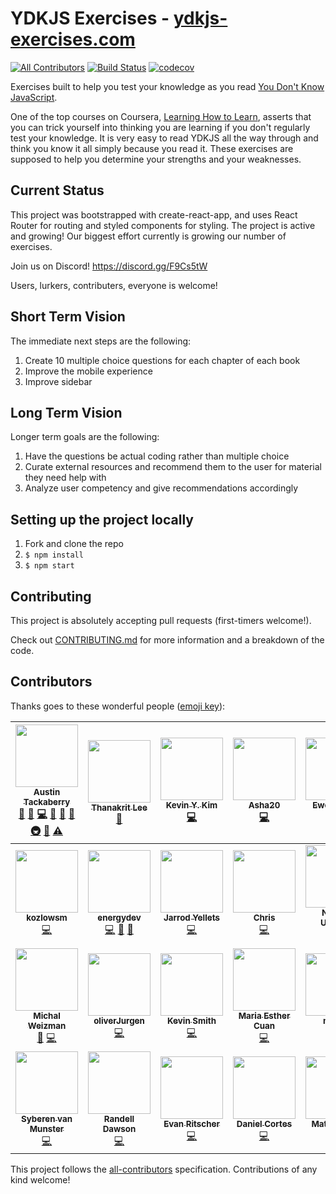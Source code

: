 # YDKJS Exercises - [ydkjs-exercises.com](https://ydkjs-exercises.com)

[![All Contributors](https://img.shields.io/badge/all_contributors-28-orange.svg?style=flat-square)](#contributors)
[![Build Status](https://travis-ci.org/austintackaberry/ydkjs-exercises.svg?branch=master)](https://travis-ci.org/austintackaberry/ydkjs-exercises)
[![codecov](https://codecov.io/gh/austintackaberry/ydkjs-exercises/branch/master/graph/badge.svg)](https://codecov.io/gh/austintackaberry/ydkjs-exercises)

Exercises built to help you test your knowledge as you read [You Don't Know JavaScript](https://github.com/getify/You-Dont-Know-JS).

One of the top courses on Coursera, [Learning How to Learn](https://www.coursera.org/learn/learning-how-to-learn), asserts that you can trick yourself into thinking you are learning if you don't regularly test your knowledge. It is very easy to read YDKJS all the way through and think you know it all simply because you read it. These exercises are supposed to help you determine your strengths and your weaknesses.

## Current Status

This project was bootstrapped with create-react-app, and uses React Router for routing and styled components for styling. The project is active and growing! Our biggest effort currently is growing our number of exercises.

Join us on Discord! https://discord.gg/F9Cs5tW

Users, lurkers, contributers, everyone is welcome!

## Short Term Vision

The immediate next steps are the following:

1.  Create 10 multiple choice questions for each chapter of each book
2.  Improve the mobile experience
3.  Improve sidebar

## Long Term Vision

Longer term goals are the following:

1.  Have the questions be actual coding rather than multiple choice
2.  Curate external resources and recommend them to the user for material they need help with
3.  Analyze user competency and give recommendations accordingly

## Setting up the project locally

1.  Fork and clone the repo
2.  `$ npm install`
3.  `$ npm start`

## Contributing

This project is absolutely accepting pull requests (first-timers welcome!).

Check out [CONTRIBUTING.md](CONTRIBUTING.md) for more information and a breakdown of the code.

## Contributors

Thanks goes to these wonderful people ([emoji key](https://github.com/kentcdodds/all-contributors#emoji-key)):

<!-- ALL-CONTRIBUTORS-LIST:START - Do not remove or modify this section -->
<!-- prettier-ignore -->
| [<img src="https://avatars0.githubusercontent.com/u/29493001?v=4" width="100px;"/><br /><sub><b>Austin Tackaberry</b></sub>](https://austintackaberry.co)<br />[💬](#question-austintackaberry "Answering Questions") [🐛](https://github.com/austintackaberry/ydkjs-exercises/issues?q=author%3Aaustintackaberry "Bug reports") [💻](https://github.com/austintackaberry/ydkjs-exercises/commits?author=austintackaberry "Code") [🎨](#design-austintackaberry "Design") [📖](https://github.com/austintackaberry/ydkjs-exercises/commits?author=austintackaberry "Documentation") [🤔](#ideas-austintackaberry "Ideas, Planning, & Feedback") [🚇](#infra-austintackaberry "Infrastructure (Hosting, Build-Tools, etc)") [👀](#review-austintackaberry "Reviewed Pull Requests") [⚠️](https://github.com/austintackaberry/ydkjs-exercises/commits?author=austintackaberry "Tests") | [<img src="https://avatars0.githubusercontent.com/u/21210429?v=4" width="100px;"/><br /><sub><b>Thanakrit Lee</b></sub>](https://github.com/tlee38)<br />[📖](https://github.com/austintackaberry/ydkjs-exercises/commits?author=tlee38 "Documentation") | [<img src="https://avatars0.githubusercontent.com/u/29536549?v=4" width="100px;"/><br /><sub><b>Kevin Y. Kim</b></sub>](https://kevinyckim.netlify.com/)<br />[💻](https://github.com/austintackaberry/ydkjs-exercises/commits?author=kevinYCKim33 "Code") | [<img src="https://avatars0.githubusercontent.com/u/19591575?v=4" width="100px;"/><br /><sub><b>Asha20</b></sub>](https://github.com/Asha20)<br />[💻](https://github.com/austintackaberry/ydkjs-exercises/commits?author=Asha20 "Code") | [<img src="https://avatars2.githubusercontent.com/u/13992168?v=4" width="100px;"/><br /><sub><b>Ewe Lin Loo</b></sub>](https://github.com/elloo)<br />[💻](https://github.com/austintackaberry/ydkjs-exercises/commits?author=elloo "Code") | [<img src="https://avatars2.githubusercontent.com/u/35818464?v=4" width="100px;"/><br /><sub><b>rosaxny</b></sub>](https://github.com/rosaxny)<br />[💻](https://github.com/austintackaberry/ydkjs-exercises/commits?author=rosaxny "Code") [🤔](#ideas-rosaxny "Ideas, Planning, & Feedback") | [<img src="https://avatars3.githubusercontent.com/u/16709534?v=4" width="100px;"/><br /><sub><b>nik</b></sub>](https://github.com/nikrb)<br />[💻](https://github.com/austintackaberry/ydkjs-exercises/commits?author=nikrb "Code") [⚠️](https://github.com/austintackaberry/ydkjs-exercises/commits?author=nikrb "Tests") [🤔](#ideas-nikrb "Ideas, Planning, & Feedback") [💬](#question-nikrb "Answering Questions") [👀](#review-nikrb "Reviewed Pull Requests") |
| :---: | :---: | :---: | :---: | :---: | :---: | :---: |
| [<img src="https://avatars2.githubusercontent.com/u/22461040?v=4" width="100px;"/><br /><sub><b>kozlowsm</b></sub>](https://github.com/kozlowsm)<br />[💻](https://github.com/austintackaberry/ydkjs-exercises/commits?author=kozlowsm "Code") | [<img src="https://avatars2.githubusercontent.com/u/12925952?v=4" width="100px;"/><br /><sub><b>energydev</b></sub>](https://github.com/energydev)<br />[💻](https://github.com/austintackaberry/ydkjs-exercises/commits?author=energydev "Code") [🐛](https://github.com/austintackaberry/ydkjs-exercises/issues?q=author%3Aenergydev "Bug reports") [🤔](#ideas-energydev "Ideas, Planning, & Feedback") | [<img src="https://avatars1.githubusercontent.com/u/32344277?v=4" width="100px;"/><br /><sub><b>Jarrod Yellets</b></sub>](http://www.jarrodyellets.com)<br />[💻](https://github.com/austintackaberry/ydkjs-exercises/commits?author=jarrodyellets "Code") | [<img src="https://avatars0.githubusercontent.com/u/5775083?v=4" width="100px;"/><br /><sub><b>Chris</b></sub>](http://www.fullstackontherocks.com)<br />[💻](https://github.com/austintackaberry/ydkjs-exercises/commits?author=IrritatedEllipses "Code") | [<img src="https://avatars3.githubusercontent.com/u/1413417?v=4" width="100px;"/><br /><sub><b>Nicklas Utgaard</b></sub>](https://github.com/nutgaard)<br />[💻](https://github.com/austintackaberry/ydkjs-exercises/commits?author=nutgaard "Code") | [<img src="https://avatars0.githubusercontent.com/u/30320536?v=4" width="100px;"/><br /><sub><b>James Robinson</b></sub>](https://jrobind.github.io)<br />[💻](https://github.com/austintackaberry/ydkjs-exercises/commits?author=jrobind "Code") | [<img src="https://avatars0.githubusercontent.com/u/25578179?v=4" width="100px;"/><br /><sub><b>Reuben Reyes</b></sub>](http://radotreyes.github.io)<br />[💻](https://github.com/austintackaberry/ydkjs-exercises/commits?author=radotreyes "Code") [⚠️](https://github.com/austintackaberry/ydkjs-exercises/commits?author=radotreyes "Tests") [💬](#question-radotreyes "Answering Questions") [🎨](#design-radotreyes "Design") [🤔](#ideas-radotreyes "Ideas, Planning, & Feedback") [👀](#review-radotreyes "Reviewed Pull Requests") |
| [<img src="https://avatars2.githubusercontent.com/u/16784959?v=4" width="100px;"/><br /><sub><b>Michal Weizman</b></sub>](http://hakabuk.com)<br />[🎨](#design-hakabuk "Design") [💻](https://github.com/austintackaberry/ydkjs-exercises/commits?author=hakabuk "Code") | [<img src="https://avatars3.githubusercontent.com/u/31285416?v=4" width="100px;"/><br /><sub><b>oliverJurgen</b></sub>](https://github.com/oliverJurgen)<br />[💻](https://github.com/austintackaberry/ydkjs-exercises/commits?author=oliverJurgen "Code") | [<img src="https://avatars3.githubusercontent.com/u/25860552?v=4" width="100px;"/><br /><sub><b>Kevin Smith</b></sub>](http://kevinsmithwebdev.com)<br />[💻](https://github.com/austintackaberry/ydkjs-exercises/commits?author=kevinsmithwebdev "Code") | [<img src="https://avatars0.githubusercontent.com/u/5061542?v=4" width="100px;"/><br /><sub><b>Maria Esther Cuan</b></sub>](http://esthercuan.com)<br />[💻](https://github.com/austintackaberry/ydkjs-exercises/commits?author=esthercuan "Code") | [<img src="https://avatars3.githubusercontent.com/u/34404655?v=4" width="100px;"/><br /><sub><b>mdncs</b></sub>](https://github.com/mdncs)<br />[💻](https://github.com/austintackaberry/ydkjs-exercises/commits?author=mdncs "Code") | [<img src="https://avatars2.githubusercontent.com/u/10067675?v=4" width="100px;"/><br /><sub><b>mkozlows21</b></sub>](https://github.com/mkozlows21)<br />[💻](https://github.com/austintackaberry/ydkjs-exercises/commits?author=mkozlows21 "Code") | [<img src="https://avatars2.githubusercontent.com/u/13424?v=4" width="100px;"/><br /><sub><b>Eugene Zaretskiy</b></sub>](https://github.com/EugeneZ)<br />[💻](https://github.com/austintackaberry/ydkjs-exercises/commits?author=EugeneZ "Code") |
| [<img src="https://avatars1.githubusercontent.com/u/34777982?v=4" width="100px;"/><br /><sub><b>Syberen van Munster</b></sub>](https://github.com/syberen)<br />[💻](https://github.com/austintackaberry/ydkjs-exercises/commits?author=syberen "Code") | [<img src="https://avatars2.githubusercontent.com/u/5313213?v=4" width="100px;"/><br /><sub><b>Randell Dawson</b></sub>](http://onepathtech.com)<br />[💻](https://github.com/austintackaberry/ydkjs-exercises/commits?author=randelldawson "Code") | [<img src="https://avatars3.githubusercontent.com/u/37910116?v=4" width="100px;"/><br /><sub><b>Evan Ritscher</b></sub>](https://github.com/eritscher)<br />[💻](https://github.com/austintackaberry/ydkjs-exercises/commits?author=eritscher "Code") | [<img src="https://avatars3.githubusercontent.com/u/3639170?v=4" width="100px;"/><br /><sub><b>Daniel Cortes</b></sub>](https://codepen.io/dgca/)<br />[💻](https://github.com/austintackaberry/ydkjs-exercises/commits?author=dgca "Code") | [<img src="https://avatars0.githubusercontent.com/u/6313764?v=4" width="100px;"/><br /><sub><b>Matt Hagner</b></sub>](http://www.matthagner.com)<br />[💻](https://github.com/austintackaberry/ydkjs-exercises/commits?author=hagnerd "Code") | [<img src="https://avatars2.githubusercontent.com/u/9314776?v=4" width="100px;"/><br /><sub><b>Kshitij Purwar</b></sub>](https://github.com/kshitijpurwar)<br />[💻](https://github.com/austintackaberry/ydkjs-exercises/commits?author=kshitijpurwar "Code") | [<img src="https://avatars0.githubusercontent.com/u/5217136?v=4" width="100px;"/><br /><sub><b>Ty Michaels</b></sub>](https://github.com/TyMichaels)<br />[💻](https://github.com/austintackaberry/ydkjs-exercises/commits?author=TyMichaels "Code") |

<!-- ALL-CONTRIBUTORS-LIST:END -->

This project follows the [all-contributors](https://github.com/kentcdodds/all-contributors) specification. Contributions of any kind welcome!
